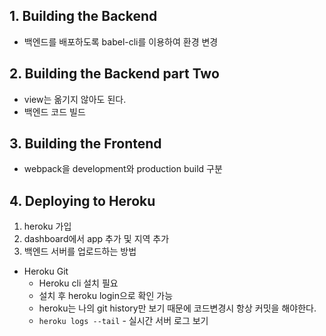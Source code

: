 ## 1. Building the Backend
* 백엔드를 배포하도록 babel-cli를 이용하여 환경 변경

## 2. Building the Backend part Two
* view는 옮기지 않아도 된다.
* 백엔드 코드 빌드

## 3. Building the Frontend
* webpack을 development와 production build 구분

## 4. Deploying to Heroku
1. heroku 가입
2. dashboard에서 app 추가 및 지역 추가
3. 백엔드 서버를 업로드하는 방법
  * Heroku Git
    * Heroku cli 설치 필요
    * 설치 후 heroku login으로 확인 가능
    * heroku는 나의 git history만 보기 때문에 코드변경시 항상 커밋을 해야한다.
    * `heroku logs --tail` - 실시간 서버 로그 보기
